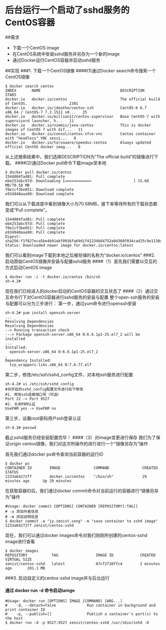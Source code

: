 # 后台运行一个启动了sshd服务的CentOS容器

##需求
* 下载一个CentOS image
* 在CentOS系统中安装sshd服务并另存为一个新的image
* 通过Docker运行CentOS容器并启动sshd服务

##实现
###1. 下载一个CentOS镜像
####(1)通过Docker search命令搜索一个CentOS镜像

```
$ docker search centos
INDEX       NAME                                    DESCRIPTION                                     STARS
docker.io   docker.io/centos                        The official build of CentOS.                   2301 
docker.io   docker.io/jdeathe/centos-ssh            CentOS-6 6.7 x86_64 / CentOS-7 7.2.1511 x8...   25     
docker.io   docker.io/million12/centos-supervisor   Base CentOS-7 with supervisord launcher, h...   11      
docker.io   docker.io/nimmis/java-centos            This is docker images of CentOS 7 with dif...   11  
docker.io   docker.io/consol/centos-xfce-vnc        Centos container with "headless" VNC sessi...   9 
docker.io   docker.io/torusware/speedus-centos      Always updated official CentOS docker imag...   8  
```
从上述搜索结果中，我们选择DESCRIPTION为“The official build”的镜像进行下载。
####(2)通过Docker pull命令下载image至本地

```
$ docker pull docker.io/centos
1544084fad81: Pull complete
ebe253abc97d: Downloading [===========>                   ] 15.68 MB/70.58 MB
f0e1cf3be051: Download complete
e934940aaa90: Download complete
```
我们可以从下载进度中看到镜像大小为70.58MB，接下来等待所有的下载状态都变成“Pull complete”。

```
1544084fad81: Pull complete
ebe253abc97d: Pull complete
f0e1cf3be051: Pull complete
e934940aaa90: Pull complete
Digest: sha256:f1f827eca5be4b91ebf0916fa69d1f41234b84752a04360f034cad25c9e1138d
Status: Downloaded newer image for docker.io/centos:latest
```

我们可以看到image下载到本地之后被存储的名称为“docker.io/centos”
###2. 启动原始CentOS镜像并安装与配置sshd服务
####（1）首先我们需要以交互的方式启动CentOS image
```
$ docker run -i -t docker.io/centos /bin/sh
sh-4.2#
```
现在我们已经进入的docker启动的CentOS容器的交互状态了
####（2）通过交互命令行下对CentOS容器进行sshd服务的安装与配置
整个open-ssh服务的安装与配置可以分为三步进行：
第一步，通过yum命令进行openssh安装

```
sh-4.2# yum install openssh-server
...
Resolving Dependencies
Resolving Dependencies
--> Running transaction check
---> Package openssh-server.x86_64 0:6.6.1p1-25.el7_2 will be installed
...
Installed:
  openssh-server.x86_64 0:6.6.1p1-25.el7_2
.
Dependency Installed:
  tcp_wrappers-libs.x86_64 0:7.6-77.el7
```

第二步，修改/etc/ssh/sshd_config文件，对本地ssh服务进行配置

```
sh-4.2# vi /etc/ssh/sshd_config
#对开启的sshd_config配置文件进行如下修改
#1. 修改ssh连接端口号（可选）
Port 22 -> Port 9527
#2. 关闭PAM认证
UsePAM yes -> UsePAM no
```

第三步，设置root密码用户ssh登录认证

```
sh-4.2# passwd
```
截止sshd服务已经安装配置完毕！
####（3）对image变更进行保存
我们为了保证origin centos镜像，我们对这次所操作的进行进行一个“镜像另存为”操作

首先我们通过docker ps命令查询当前容器的运行ID

```
$ docker ps
CONTAINER ID        IMAGE               COMMAND               CREATED             STATUS              
1233a64272ff        docker.io/centos    "/bin/sh"             29 minutes ago      Up 29 minutes 
```
在获取容器ID后，我们通过docker commit命令对当前运行的容器进行“镜像另存为”操作

```
#Usage:	docker commit [OPTIONS] CONTAINER [REPOSITORY[:TAG]]
# -a 添加作者信息
# -m 添加说明信息
$ docker commit -a "jy.zenist.song" -m "save container to sshd image" 1233a64272ff zenist/centos-sshd
```
现在，我们可以通过docker images命令对我们刚刚所创建的centos-sshd image进行查看

```
$ docker images 
REPOSITORY           TAG                 IMAGE ID            CREATED             VIRTUAL SIZE
zenist/centos-sshd   latest              07cf2710ffc4        2 minutes ago       281.1 MB

```

###3. 启动自定义的centos-sshd image并与后台运行
#### 通过 docker run -d 命令启动iamge
```
#Usage:	docker run [OPTIONS] IMAGE [COMMAND] [ARG...]
#    -d, --detach=false              Run container in background and print container ID
#    -p, --publish=[]                Publish a container's port(s) to the host
$ docker run -d -p 9527:9527 zenist/centos-sshd /usr/sbin/sshd -D
```